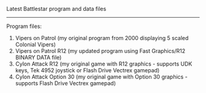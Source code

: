 Latest Battlestar program and data files

--------------
Program files:

 1. Vipers on Patrol (my original program from 2000 displaying 5 scaled Colonial Vipers)
 2. Vipers on Patrol R12 (my updated program using Fast Graphics/R12 BINARY DATA file)
 4. Cylon Attack R12 (my original game with R12 graphics - supports UDK keys, Tek 4952 joystick or Flash Drive Vectrex gamepad)
 6. Cylon Attack Option 30 (my original game with Option 30 graphics - supports Flash Drive Vectrex gamepad)
